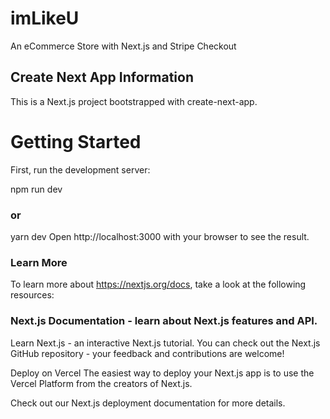 # imLikeU
An eCommerce Store with Next.js and Stripe Checkout

## Create Next App Information
This is a Next.js project bootstrapped with create-next-app.

# Getting Started
First, run the development server:

npm run dev
### or
yarn dev
Open http://localhost:3000 with your browser to see the result.

### Learn More
To learn more about https://nextjs.org/docs, take a look at the following resources:

### Next.js Documentation - learn about Next.js features and API.
Learn Next.js - an interactive Next.js tutorial.
You can check out the Next.js GitHub repository - your feedback and contributions are welcome!

Deploy on Vercel
The easiest way to deploy your Next.js app is to use the Vercel Platform from the creators of Next.js.

Check out our Next.js deployment documentation for more details.


